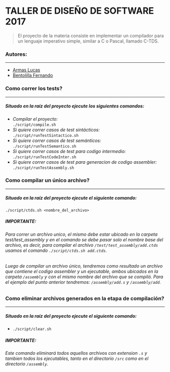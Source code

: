 # **TALLER DE DISEÑO DE SOFTWARE 2017** #

>El proyecto de la materia consiste en implementar un compilador para un lenguaje
>imperativo simple, similar a C o Pascal, llamado C-TDS.


### Autores: ###
____
- [Armas Lucas](https://github.com/larmas "Perfil GitHub")
- [Bentolilla Fernando](https://github.com/fernando13 "Perfil GitHub")

### Como correr los tests? ###
____
##### Situado en la raíz del proyecto ejecute los siguientes comandos: #####

* *Compilar el proyecto:*\
 `./script/compile.sh`
* *Si quiere correr casos de test sintácticos:*\
 `./script/runTestSintactico.sh`
* *Si quiere correr casos de test semánticos:*\
 `./script/runTestSemantico.sh`
* *Si quiere correr casos de test para codigo intermedio:*\
 `./script/runTestCodeInter.sh`
* *Si quiere correr casos de test para generacion de codigo assembler:*\
  `./script/runTestAssembly.sh`

### Como compilar un único archivo? ###
____
##### Situado en la raíz del proyecto ejecute el siguiente comando: #####
 `./script/ctds.sh <nombre_del_archivo>`
 
##### IMPORTANTE:
###### Para correr un archivo unico, el mismo debe estar ubicado en la carpeta test/test_assembly y en el comando se debe pasar solo el nombre base del archivo, es decir, para compilar el archivo `/test/test_assembly/add.ctds` usamos el comando `./script/ctds.sh add.ctds`.
###### Luego de compilar un archivo único, tendremos como resultado un archivo que contiene el codigo assembler y un ejecutable, ambos ubicados en la carpeta `/assembly` y con el mismo nombre del archivo que se compiló. Para el ejemplo del punto anterior tendremos: `/assembly/add.s` y `/assembly/add`. 


### Como eliminar archivos generados en la etapa de compilación? ###
____
##### Situado en la raíz del proyecto ejecute el siguiente comando: #####
* `./script/clear.sh`
##### IMPORTANTE:
###### Este comando eliminará todos aquellos archivos con extension `.s` y tambien todos los ejecutables, tanto en el directorio `/src` como en el directorio `/assembly`.
